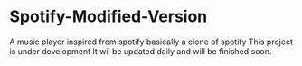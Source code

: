 # Spotify-Modified-Version
A music player inspired from spotify basically a clone of spotify
This project is under development 
It wil be updated daily and will be finished soon.
